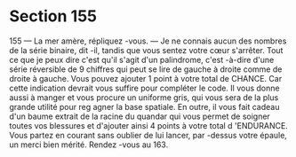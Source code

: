 # Section 155

155
— La mer amère, répliquez -vous.
— Je ne connais aucun des nombres de la série binaire, dit -il,
tandis que vous sentez votre cœur s'arrêter. Tout ce que je peux
dire c'est qu'il s'agit d'un palindrome, c'est -à-dire d'une série
réversible de 9 chiffres qui peut se lire de gauche à droite comme
de droite à gauche.
Vous pouvez ajouter 1 point à votre total de CHANCE.  Car cette
indication devrait vous suffire  pour compléter le code. Il vous
donne aussi à manger et vous procure un uniforme gris, qui vous
sera de la plus grande utilité pour reg agner la base spatiale. En
outre, il vous fait cadeau d'un baume extrait de la racine du
quandar qui vous permet de soigner toutes vos blessures et
d'ajouter ainsi 4 points à votre total d 'ENDURANCE.  Vous
partez en courant sans oublier de lui lancer, par -dessus votre
épaule, un merci bien mérité. Rendez -vous au 163.